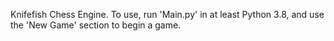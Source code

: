 Knifefish Chess Engine. To use, run 'Main.py' in at least Python 3.8, and use the 'New Game' section to begin a game.
